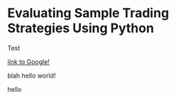 # Evaluating Sample Trading Strategies Using Python

Test

[link to Google!](http://google.com)

blah hello world!

hello
